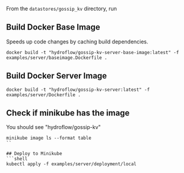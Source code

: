 From the `datastores/gossip_kv` directory, run 

## Build Docker Base Image
Speeds up code changes by caching build dependencies.
```shell
docker build -t "hydroflow/gossip-kv-server-base-image:latest" -f examples/server/baseimage.Dockerfile . 
```

## Build Docker Server Image
```shell
docker build -t "hydroflow/gossip-kv-server:latest" -f examples/server/Dockerfile . 
```

## Check if minikube has the image
You should see "hydroflow/gossip-kv"
```shell
minikube image ls --format table
``

## Deploy to Minikube
```shell
kubectl apply -f examples/server/deployment/local
```